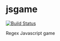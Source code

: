 jsgame
======
[![Build Status](https://travis-ci.org/Ahineya/jsblackbox.svg?branch=master)](https://travis-ci.org/Ahineya/jsblackbox)


Regex Javascript game
